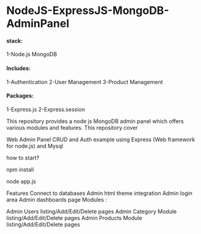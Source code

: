 # NodeJS-ExpressJS-MongoDB-AdminPanel

#### stack:
1-Node.js
MongoDB

#### Includes:

1-Authentication
2-User Management
3-Product Management

#### Packages:
 1-Express.js
 2-Express.session

 
This repository provides a node js MongoDB admin panel which offers various modules and features. This repository cover

Web Admin Panel CRUD and Auth example using Express (Web framework for node.js) and Mysql

how to start?

npm install

node app.js

Features
Connect to databases
Admin html theme integration
Admin login area
Admin dashboards page
Modules :

Admin Users listing/Add/Edit/Delete pages
Admin Category Module listing/Add/Edit/Delete pages
Admin Products Module listing/Add/Edit/Delete pages
